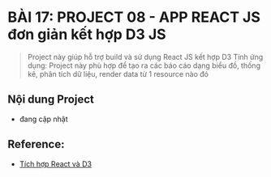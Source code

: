# BÀI 17: PROJECT 08 - APP REACT JS đơn giản kết hợp D3 JS

> Project này giúp hỗ trợ build và sử dụng React JS kết hợp D3
> Tính ứng dụng: Project này phù hợp để tạo ra các báo cáo dạng biểu đồ, thống kê, phân tích dữ liệu, render data từ 1 resource nào đó

## Nội dung Project

* đang cập nhật

## Reference:
* [Tích hợp React và D3](http://www.adeveloperdiary.com/react-js/integrate-react-and-d3/)